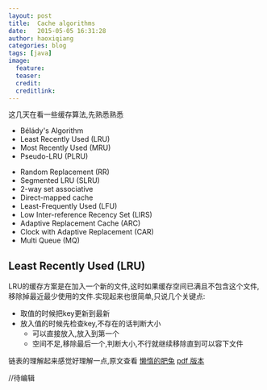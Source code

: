 ```yaml
---
layout: post
title:  Cache algorithms
date:   2015-05-05 16:31:28
author: haoxiqiang
categories: blog
tags: [java]
image:
  feature:
  teaser:
  credit:
  creditlink:
---
```


这几天在看一些缓存算法,先熟悉熟悉

* Bélády's Algorithm
* Least Recently Used (LRU)
* Most Recently Used (MRU)
* Pseudo-LRU (PLRU)
<!-- more -->
* Random Replacement (RR)
* Segmented LRU (SLRU)
* 2-way set associative
* Direct-mapped cache
* Least-Frequently Used (LFU)
* Low Inter-reference Recency Set (LIRS)
* Adaptive Replacement Cache (ARC)
* Clock with Adaptive Replacement (CAR)
* Multi Queue (MQ)

## Least Recently Used (LRU)

LRU的缓存方案是在加入一个新的文件,这时如果缓存空间已满且不包含这个文件,移除掉最近最少使用的文件.实现起来也很简单,只说几个关键点:

* 取值的时候把key更新到最新
* 放入值的时候先检查key,不存在的话判断大小
	* 可以直接放入,放入到第一个
	* 空间不足,移除最后一个,判断大小,不行就继续移除直到可以容下文件
	
链表的理解起来感觉好理解一点,原文查看 [懒惰的肥兔](http://www.cnblogs.com/lzrabbit/p/3734850.html)   [pdf 版本](/source/pdf/LRU缓存实现-Java-.pdf)



//待编辑

